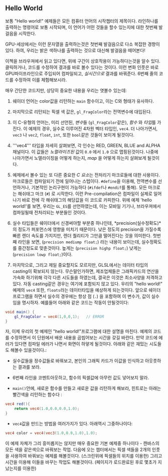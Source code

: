 ## Hello World

보통 "Hello world!" 예제들은 모든 컴퓨터 언어의 시작챕터의 제목이다. 라인하나를 출력하는 명령어로 보통 시작되며, 이 언어가 어떤 것들을 할수 있는지에 대한 첫번째 발걸음을 시작한다.

GPU-세상에서는 이런 문자열을 출력하는것은 첫번째 발걸음으로 다소 복잡한 경향이 있다. 하여, 우리는 밝은 색하나를 출력하는 것으로 대신해 발걸음을 떼어본다!

<div class="codeAndCanvas" data="hello_world.frag"></div>

이첵을 브라우져에서 읽고 있다면, 위에 구간이 상호작용이 가능하다는것을 알수 있다. 클릭하거나, 코드를 수정하여 결과를 바로 볼수 있다는 것이다. 이런 변화 인풋은 바로 GPU파이프라인으로 주입되어 컴파일되고, *실시간으로* 결과를 바꿔준다. 6번째 줄의 코드를 수정하여 이를 체험해보시라.

매우 간단한 코드지만, 상당히 중요한 내용을 우리는 엿볼수 있는데:

1. 쉐이더 언어는 color값을 리턴하는 ```main``` 함수이고, 이는 C와 형태가 유사하다.

2. 마지막으로 리턴되는 픽셀 색 값은, ```gl_FragColor```라는 전역변수에 대입된다.

3. 이 C-유형의 언어는, 미리 선언된, *변수*들 (```gl_FragColor```같은), *함수* 와 *타입*를 가진다. 이 예제의 경우, 실수로 이루어진 4차원 벡터 타입인, ```vec4```. 더 나아가면서, ```vec3``` 나 ```vec2```, ```float```, ```int```, 또한 ```bool```같은 것들이 보이게 될것이다.

4. '''vec4''' 타입을 자세히 살펴보면, 각 인수는 RED, GREEN, BLUE and ALPHA 채널이다. 이 값들은 *노멀라이즈된* 값이 ```0.0``` 에서 ```1.0``` 으로 맵핑된것이다. 나중에 나아가면서 노멀라이징을 어떻게 하는지, *map* 을 어떻게 하는지 살펴보게 될것이다.

5. 예제에서 볼수 있는 또 다른 중요한 *C 요소*는 전처리기 마크로들에 대한 사용이다. 마크로들은 컴파일되기 전에 일어나는 스텝이다. ```#define```을 이용해, 전역변수를 선언하거나, 기본적인 논리구현이 가능하다 (```#ifdef```나 ```#endif```를 통해). 모든 마크로는 해쉬태그 마크 (```#```) 로 시작한다. 이런 Pre-compilation은 컴파일이 실제로 일어나기 바로 전에 각 해쉬태그의 해당값을 이 코드로 카피한다. 위에 예제 'hello world!'를 보면, 우리는 ```GL_ES```를 선언하였는데, 이는 모바일 기기나, 브라우져에서 컴파일될때 전처리되는 부분들인 것이다.

6. 실수 타입들은 쉐이더에서 신경써야할 부분중 하나인데, *precision(실수정확도)*의 정도가 퍼포먼스에 영향을 미치기 때문이다. 낮은 정도의 precision을 가질수록 빠른 렌더 속도를 가지지만, 렌더 퀄리티가 그만큼 떨어진다는 것을 의미한다. 첫번째 라인을 보면, (```precision mediump float;```) 라는 내용이 보이는데, 실수정확도를 중간정도로 맞춘것이다. 높게는 (```precision highp float;```) 낮게는 (```precision lowp float;```)이다.

7. 마지막으로, 그리고 제일 중요할지도 모르지만, GLSL에서는 데이터 타입의 casting이 확보되지 않는다. 무슨말인가하면, 제조업체들은 그래픽카드의 연산을 가속화 하기위해 각각 다른 시도들을 하였는데, 결국은 이것은 최소사양을 저격하고 있다. 자동 casting같은 경우는 여기에 포함되지 않고 있다. 우리의 "hello world!" 예제의 ```vec4``` 또한, ```floats```라는 데이터타입을 예상하게 되는것이다. 앞으로 쉐이더 프로그램을 하면서 실수의 경우에는 항상 점 (```.```) 을 포함하여 이 변수가, 값이 실수임을 명시하자. 예를들어 아래와 같은 코드는 작동이 안될것이다:

```glsl
void main() {
	gl_FragColor = vec4(1,0,0,1);	// ERROR
}
```

자, 이제 우리의 첫 예제인 "hello world!"프로그램에 대한 설명을 마친다. 예제의 코드를 수정하면서 이 단원에서 배운 내용을 곱씹어보는 시간을 갖길 바란다. 만약 코드에 에러가 있다면 컴파일 에러가 나면서 화면이 하얗게 될것이다. 아래와 같은 재밌는 시도들도 해볼수 있을것이다.:

* 실수값들을 정수값들로 바꿔보고, 본인의 그래픽 카드가 이값을 인식하고 아웃풋하는 결과를 보라.

* 6번째 라인을 코멘트아웃하고, 함수의 픽셀값에 아무런 값도 넣어보지 말라.

* ```main()```안에, 새로운 함수를 만들고 새로운 값을 리턴하게 해보라, 힌트로는 아래는 빨간색을 리턴하는 함수다 :

```glsl
vec4 red(){
    return vec4(1.0,0.0,0.0,1.0);
}
```

* ```vec4```값을 만드는 방법을 여러가지가 있다. 아래역시 그중하나이다:

```glsl
vec4 color = vec4(vec3(1.0,0.0,1.0),1.0);
```

이 예제 자체가 그리 흥미롭지는 않지만 매우 중요한 기본 예제중 하나이다 - 캔바스의 모든 색을 같은색으로 바꿔보는 작업. 다음에 오는 챕터에서는 픽셀 색들을 2개의 인풋을 사용하여 바꿔보는 예제를 해볼것이다. (스크린위에 픽셀들의 위치를 이용한) 그리고 시간을 이용해 이들을 바꾸는 작업도 해볼것이다. (페이지가 로드완료된 후로 몇초가 지났는지를 이용한)
